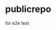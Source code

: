 # publicrepo
for e2e test































































































































































































































































































































































































































































































































































